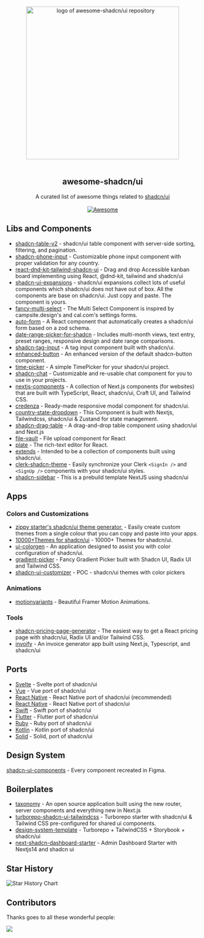<p align="center">
  <br>
  <img width="400" src="https://raw.githubusercontent.com/birobirobiro/awesome-shadcn-ui/64729b2c178e3fdcb42c0c7bf341bcde7ae502ea/assets/logo.svg" alt="logo of awesome-shadcn/ui repository">
  <br>
  <br>
</p>

<h2 align='center'>awesome-shadcn/ui</h2>

<p align='center'>
A curated list of awesome things related to <a href='https://ui.shadcn.com/'>shadcn/ui</a>
<br><br>

<a href='https://github.com/sindresorhus/awesome'>
<img src='https://cdn.rawgit.com/sindresorhus/awesome/d7305f38d29fed78fa85652e3a63e154dd8e8829/media/badge.svg' alt='Awesome'>
</a>
</p>

## Libs and Components
- [shadcn-table-v2](https://github.com/sadmann7/shadcn-table) - shadcn/ui table component with server-side sorting, filtering, and pagination.
- [shadcn-phone-input](https://github.com/omeralpi/shadcn-phone-input) - Customizable phone input component with proper validation for any country.
- [react-dnd-kit-tailwind-shadcn-ui](https://github.com/Georgegriff/react-dnd-kit-tailwind-shadcn-ui) - Drag and drop Accessible kanban board implementing using React, @dnd-kit, tailwind and shadcn/ui
- [shadcn-ui-expansions](https://github.com/hsuanyi-chou/shadcn-ui-expansions) - shadcn/ui expansions collect lots of useful components which shadcn/ui does not have out of box. All the components are base on shadcn/ui. Just copy and paste. The component is yours.
- [fancy-multi-select](https://craft.mxkaske.dev/post/fancy-multi-select) - The Multi Select Component is inspired by campsite.design's and cal.com's settings forms.
- [auto-form](https://github.com/vantezzen/auto-form) - A React component that automatically creates a shadcn/ui form based on a zod schema.
- [date-range-picker-for-shadcn](https://github.com/johnpolacek/date-range-picker-for-shadcn) - Includes multi-month views, text entry, preset ranges, responsive design and date range comparisons.
- [shadcn-tag-input](https://github.com/JaleelB/shadcn-tag-input) - A tag input component built with shadcn/ui.
- [enhanced-button](https://github.com/jakobhoeg/enhanced-button) - An enhanced version of the default shadcn-button component.
- [time-picker](https://github.com/openstatusHQ/time-picker) - A simple TimePicker for your shadcn/ui project.
- [shadcn-chat](https://github.com/jakobhoeg/shadcn-chat) - Customizable and re-usable chat component for you to use in your projects.
- [nextjs-components](https://components.bridger.to/) - A collection of Next.js components (for websites) that are built with TypeScript, React, shadcn/ui, Craft UI, and Tailwind CSS.
- [credenza](https://github.com/redpangilinan/credenza) - Ready-made responsive modal component for shadcn/ui.
- [country-state-dropdown](https://github.com/Jayprecode/country-state-dropdown) - This Component is built with Nextjs, Tailwindcss, shadcn/ui & Zustand for state management.
- [shadcn-drag-table](https://github.com/zenoncao/shadcn-drag-table) - A drag-and-drop table component using shadcn/ui and Next.js
- [file-vault](https://github.com/ManishBisht777/file-vault) - File upload component for React
- [plate](https://github.com/udecode/plate) - The rich-text editor for React.
- [extends](https://github.com/lucioew28/extends) - Intended to be a collection of components built using shadcn/ui.
- [clerk-shadcn-theme](https://github.com/stormynight9/clerk-shadcn-theme) - Easily synchronize your Clerk `<SignIn />` and `<SignUp />` components with your shadcn/ui styles.
- [shadcn-sidebar](https://github.com/Yudian00/shadcn-sidebar) - This is a prebuild template NextJS using shadcn/ui

## Apps
### Colors and Customizations
- [zippy starter's shadcn/ui theme generator.](https://zippystarter.com/tools/shadcn-ui-theme-generator) - Easily create custom themes from a single colour that you can copy and paste into your apps.
- [10000+Themes for shadcn/ui](https://ui.jln.dev/) - 10000+ Themes for shadcn/ui.
- [ui-colorgen](https://ui-colorgen.vercel.app/) - An application designed to assist you with color configuration of shadcn/ui.
- [gradient-picker](https://github.com/Illyism/gradient-picker) - Fancy Gradient Picker built with Shadcn UI, Radix UI and Tailwind CSS.
- [shadcn-ui-customizer](https://github.com/Railly/shadcn-ui-customizer) - POC - shadcn/ui themes with color pickers

### Animations
- [motionvariants](https://github.com/chrisabdo/motionvariants) - Beautiful Framer Motion Animations.

### Tools
- [shadcn-pricing-page-generator](https://shipixen.com/shadcn-pricing-page) - The easiest way to get a React pricing page with shadcn/ui, Radix UI and/or Tailwind CSS.
- [invoify](https://github.com/aliabb01/invoify) - An invoice generator app built using Next.js, Typescript, and shadcn/ui

## Ports
- [Svelte](https://github.com/huntabyte/shadcn-svelte) - Svelte port of shadcn/ui
- [Vue](https://github.com/radix-vue/shadcn-vue) - Vue port of shadcn/ui
- [React Native](https://github.com/mrzachnugent/react-native-reusables) - React Native port of shadcn/ui (recommended)
- [React Native](https://github.com/Mobilecn-UI/nativecn-ui) - React Native port of shadcn/ui
- [Swift](https://github.com/Mobilecn-UI/swiftcn-ui) - Swift port of shadcn/ui
- [Flutter](https://github.com/nank1ro/shadcn-ui) - Flutter port of shadcn/ui
- [Ruby](https://github.com/aviflombaum/shadcn-rails) - Ruby port of shadcn/ui
- [Kotlin](https://github.com/dead8309/shadcn-kotlin) - Kotlin port of shadcn/ui
- [Solid](https://github.com/hngngn/shadcn-solid) - Solid, port of shadcn/ui

## Design System
[shadcn-ui-components](https://www.figma.com/community/file/1342715840824755935/shadcn-ui-components) - Every component recreated in Figma.

## Boilerplates
- [taxonomy](https://github.com/shadcn/taxonomy) - An open source application built using the new router, server components and everything new in Next.js
- [turborepo-shadcn-ui-tailwindcss](https://github.com/henriqpohl/turborepo-shadcn-ui-tailwindcss) - Turborepo starter with shadcn/ui & Tailwind CSS pre-configured for shared ui components.
- [design-system-template](https://github.com/arevalolance/design-system-template) - Turborepo + TailwindCSS + Storybook + shadcn/ui
- [next-shadcn-dashboard-starter](https://github.com/Kiranism/next-shadcn-dashboard-starter) - Admin Dashboard Starter with Nextjs14 and shadcn ui

## Star History

<picture>
  <source media="(prefers-color-scheme: dark)" srcset="https://api.star-history.com/svg?repos=birobirobiro/awesome-shadcn-ui&type=Date&theme=dark" />
  <source media="(prefers-color-scheme: light)" srcset="https://api.star-history.com/svg?repos=birobirobiro/awesome-shadcn-ui&type=Date" />
  <img alt="Star History Chart" src="https://api.star-history.com/svg?repos=birobirobiro/awesome-shadcn-ui&type=Date" />
</picture>

## Contributors

Thanks goes to all these wonderful people:

<a href="https://github.com/birobirobiro/awesome-shadcn-ui/graphs/contributors">
  <img src="https://contrib.rocks/image?repo=birobirobiro/awesome-shadcn-ui" />
</a>
